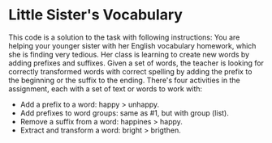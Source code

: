 # Little Sister's Vocabulary
This code is a solution to the task with following instructions:
You are helping your younger sister with her English vocabulary homework, which she is 
finding very tedious. Her class is learning to create new words by adding prefixes and 
suffixes. Given a set of words, the teacher is looking for correctly transformed words 
with correct spelling by adding the prefix to the beginning or the suffix to the ending.
There's four activities in the assignment, each with a set of text or words to work with:
- Add a prefix to a word: happy > unhappy.
- Add prefixes to word groups: same as #1, but with group (list).
- Remove a suffix from a word: happines > happy.
- Extract and transform a word: bright > brigthen.
